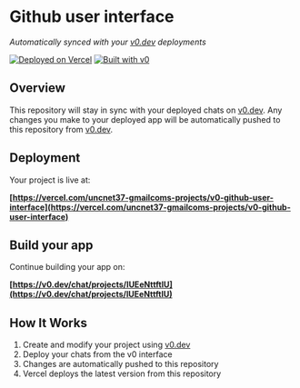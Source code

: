 # Github user interface

*Automatically synced with your [v0.dev](https://v0.dev) deployments*

[![Deployed on Vercel](https://img.shields.io/badge/Deployed%20on-Vercel-black?style=for-the-badge&logo=vercel)](https://vercel.com/uncnet37-gmailcoms-projects/v0-github-user-interface)
[![Built with v0](https://img.shields.io/badge/Built%20with-v0.dev-black?style=for-the-badge)](https://v0.dev/chat/projects/IUEeNttftlU)

## Overview

This repository will stay in sync with your deployed chats on [v0.dev](https://v0.dev).
Any changes you make to your deployed app will be automatically pushed to this repository from [v0.dev](https://v0.dev).

## Deployment

Your project is live at:

**[https://vercel.com/uncnet37-gmailcoms-projects/v0-github-user-interface](https://vercel.com/uncnet37-gmailcoms-projects/v0-github-user-interface)**

## Build your app

Continue building your app on:

**[https://v0.dev/chat/projects/IUEeNttftlU](https://v0.dev/chat/projects/IUEeNttftlU)**

## How It Works

1. Create and modify your project using [v0.dev](https://v0.dev)
2. Deploy your chats from the v0 interface
3. Changes are automatically pushed to this repository
4. Vercel deploys the latest version from this repository